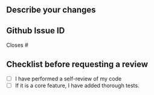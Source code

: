 ## Describe your changes

## Github Issue ID
Closes #<ID>

## Checklist before requesting a review
- [ ] I have performed a self-review of my code
- [ ] If it is a core feature, I have added thorough tests.
